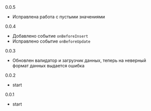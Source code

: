 0.0.5
- Исправлена работа с пустыми значениями

0.0.4
- Добавлено событие `onBeforeInsert`
- Исправлено событие `onBeforeUpdate`

0.0.3
- Обновлен валидатор и загрузчик данных, теперь на неверный формат данных выдается ошибка

0.0.2
- start

0.0.1
- start
